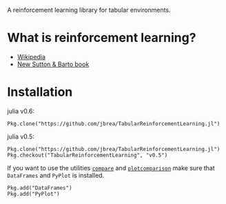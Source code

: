 A reinforcement learning library for tabular environments.


# What is reinforcement learning?

- [Wikipedia](https://en.wikipedia.org/wiki/Reinforcement_learning)
- [New Sutton & Barto book](http://incompleteideas.net/sutton/book/the-book-2nd.html)

# Installation

julia v0.6:

	Pkg.clone("https://github.com/jbrea/TabularReinforcementLearning.jl")

julia v0.5:

	Pkg.clone("https://github.com/jbrea/TabularReinforcementLearning.jl")
	Pkg.checkout("TabularReinforcementLearning", "v0.5")


If you want to use the utilities [`compare`](@ref) and 
[`plotcomparison`](@ref) make sure that `DataFrames` and `PyPlot` is installed.

	Pkg.add("DataFrames") 
	Pkg.add("PyPlot")

